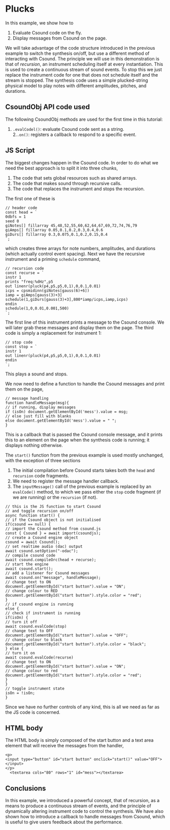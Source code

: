 Plucks
===

In this example, we show how to

1. Evaluate Csound code on the fly.
2. Display messages from Csound on the page.

We will take advantage of the code structure introduced in the
previous example to switch the synthesis on/off, but use a
different method of interacting with Csound. The principle we will use
in this demonstration is that of *recursion*, an instrument scheduling
itself at every instantiation. This is used to create a continuous
stream of sound events. To stop this we just replace the instrument
code for one that does not schedule itself and the stream is stopped.
The synthesis code uses a simple plucked-string physical model to
play notes with different amplitudes, pitches, and durations.

CsoundObj API code used
-----------

The following  CsoundObj methods are used for the first time  in this
tutorial:

1. `.evalCodel()`: evaluate Csound code sent as a string.  
2.`.on()`: registers a callback to respond to a specific event.


JS Script
---

The biggest changes happen in the Csound code. In order to do what we
need the best approach is to split it into three chunks,

1. The code that sets global resources such as shared arrays.
2. The code that makes sound through recursive calls.
3. The code that replaces the instrument and stops the recursion. 

The first one of these is
```
// header code
const head = `
0dbfs = 1
seed 0
giNotes[] fillarray 45,48,52,55,60,62,64,67,69,72,74,76,79
giAmps[] fillarray 0.05,0.1,0.2,0.3,0.4,0.6
giDurs[] fillarray 0.3,0.075,0.1,0.2,0.15,0.4
`;
```
which creates three arrays for note numbers, amplitudes, and durations
(which actually control event spacing). Next we have the recursive
instrument and a priming `schedule` command,

```
// recursion code
const recurse = `
instr 1
prints "freq:%dHz",p5
out linenr(pluck(p4,p5,p5,0,1),0,0.1,0.01)
icps = cpsmidinn(giNotes[gauss(6)+6])
iamp = giAmps[gauss(3)+3]
schedule(1,giDurs[gauss(3)+3],800*iamp/icps,iamp,icps)      
endin
schedule(1,0,0.01,0.001,500)
`;
```
The first line of this instrument prints a message to the Csound
console. We will later grab these messages and display them on the
page. The third code is simply a replacement for instrument 1:

```
// stop code
const stop = `
instr 1
out linenr(pluck(p4,p5,p5,0,1),0,0.1,0.01)     
endin
`;
```

This plays a sound and stops.

We now need to define a function to handle the Csound messages
and print them on the page,

```
// message handling
function handleMessage(msg){
// if running, display messages
if (isOn) document.getElementById('mess').value = msg;
// else just fill with blanks
else document.getElementById('mess').value = " ";
}
```

This is a callback that is passed the Csound console message,
and it prints this to an element on the page when the synthesis
code is running; it displays nothing otherwise.

The `start()` function from the previous example is used mostly
unchanged, with the exception of three sections

1. The initial compilation before Csound starts takes both the
`head` and `recursion` code fragments.
2. We need to register the message handler callback.
3. The `inputMessage()` call of the previous example is replaced
by an `evalCode()` method, to which we pass either the `stop` code
fragment (if we are running) or the `recursion` (if not).


```
// this is the JS function to start Csound
// and toggle recursion on/off
async function start() {
// if the Csound object is not initialised
if(csound == null) {
// import the Csound method from csound.js
const { Csound } = await import(csoundjs);
// create a Csound engine object
csound = await Csound();
// set realtime audio (dac) output  
await csound.setOption("-odac");
// compile csound code
await csound.compileOrc(head + recurse);
// start the engine
await csound.start();
// add a listener for Csound messages
await csound.on("message", handleMessage);
// change text to ON
document.getElementById("start button").value = "ON";
// change colour to RED
document.getElementById("start button").style.color = "red";
}
// if csound engine is running
else {
// check if instrument is running
if(isOn) {
// turn it off
await csound.evalCode(stop)
// change text to OFF
document.getElementById("start button").value = "OFF";
// change colour to black
document.getElementById("start button").style.color = "black";
} else {
// turn it on
await csound.evalCode(recurse)
// change text to ON
document.getElementById("start button").value = "ON";
// change colour to red
document.getElementById("start button").style.color = "red";
}
}
// toggle instrument state
isOn = !isOn;
}
```

Since we have no further controls of any kind, this is all we need
as far as the JS code is concerned.


HTML body
-----

The HTML body is simply composed of the start button and a text area
element that will receive the messages from the handler,

```
<p>
<input type="button" id="start button" onclick="start()" value="OFF"> </input>
</p>
  <textarea cols="80" rows="1" id="mess"></textarea> 
```

Conclusions
---

In this example, we introduced a powerful concept, that of recursion,
as a means to produce a continuous stream of events, and the principle
of dynamically altering instrument code to control the synthesis. We
have also shown how to introduce a callback to handle messages from
Csound, which is useful to give users feedback about the performance.

